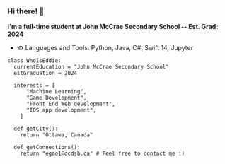 ### Hi there! 👋

**I'm a full-time student at John McCrae Secondary School -- Est. Grad: 2024**

- ⚙️ Languages and Tools: Python, Java, C#, Swift 14, Jupyter


```
class WhoIsEddie:
  currentEducation = "John McCrae Secondary School"
  estGraduation = 2024 
  
  interests = [
      "Machine Learning",
      "Game Development",
      "Front End Web development",
      "IOS app development",
    ]
  
  def getCity():
    return "Ottawa, Canada"
   
  def getConnections():
    return "egao1@ocdsb.ca" # Feel free to contact me :)

```
